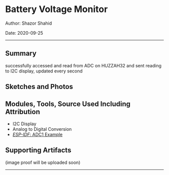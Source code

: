# Battery Voltage Monitor

Author: Shazor Shahid

Date: 2020-09-25

-----

## Summary

successfully accessed and read from ADC on HUZZAH32 and sent reading to I2C display, updated every second

## Sketches and Photos

## Modules, Tools, Source Used Including Attribution

- I2C Display
- Analog to Digital Conversion
- [*ESP-IDF*: ADC1 Example](https://github.com/espressif/esp-idf/tree/39f090a4f1dee4e325f8109d880bf3627034d839/examples/peripherals/adc)

## Supporting Artifacts

(image proof will be uploaded soon)

-----
